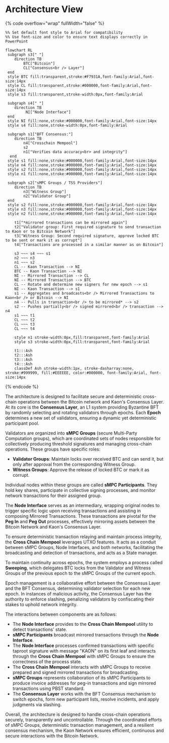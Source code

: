 # Architecture View

{% code overflow="wrap" fullWidth="false" %}
```mermaid
%% Set default font style to Arial for compatibility
%% Use font-size and color to ensure text displays correctly in PowerPoint

flowchart RL
 subgraph s3[" "]
    direction TB
        BTC["Bitcoin"]
        CL["Consensus<br /> Layer"]
 end
 style BTC fill:transparent,stroke:#F7931A,font-family:Arial,font-size:14px
 style CL fill:transparent,stroke:#000000,font-family:Arial,font-size:14px
 style s3 fill:transparent,stroke-width:0px,font-family:Arial

 subgraph s4[" "]
    direction TB
         NI["Node Interface"]
 end
 style NI fill:none,stroke:#000000,font-family:Arial,font-size:14px
 style s4 fill:none,stroke-width:0px,font-family:Arial

 subgraph s1["BFT Consensus:"]
    direction TB
        n4["Crosschain Mempool"]
        s2
        n1["Verifies data accuracy<br> and integrity"]
  end
 style s1 fill:none,stroke:#000000,font-family:Arial,font-size:14px
 style n4 fill:none,stroke:#000000,font-family:Arial,font-size:14px
 style s2 fill:none,stroke:#000000,font-family:Arial,font-size:14px
 style n1 fill:none,stroke:#000000,font-family:Arial,font-size:14px

 subgraph s2["sMPC Groups / TSS Providers"]
    direction TB
        n3["Witness Group"]
        n2["Validator Group"]
 end
 style s2 fill:none,stroke:#000000,font-family:Arial,font-size:14px
 style n3 fill:none,stroke:#000000,font-family:Arial,font-size:14px
 style n2 fill:none,stroke:#000000,font-family:Arial,font-size:14px

    t1["*mirrored transactions can be mirrored again"]
    t2["Validator group: First required signature to send transaction to Kaon or to Bitcoin Network"]
    t3["Witness Group: Second required signature, approve locked BTC to be sent or mark it as corrupt"]
    t4["Transactions are processed in a similar manner as on Bitcoin"]
    
    s3 ~~~ s4 ~~~ s1
    n2 ~~~ n3
    n1 ~~~ s2
    CL -- Kaon Transaction --> NI
    BTC -- Kaon Transaction --> NI
    NI -- Mirrored Transaction --> CL
    NI -- Mirrored Transaction --> BTC
    CL -- Rotate and determine new signers for new epoch --> s1
    NI -- Kaon Transaction --> s1
    s1 -- Aggregates and broadcasts<br /> Mirrored Transactions to Kaon<br /> or Bitcoin --> NI
    n4 -- Pulls in transaction<br /> to be mirrored* --> s2
    s2 -- Pushes partially<br /> signed mirrored<br /> transaction --> n4
    s1 ~~~ t1
    CL ~~~ t2
    CL ~~~ t3
    CL ~~~ t4

    style n1 stroke-width:0px,fill:transparent,font-family:Arial
    style s3 stroke-width:0px,fill:transparent,font-family:Arial

    t1:::Ash
    t2:::Ash
    t3:::Ash
    t4:::Ash
    classDef Ash stroke-width:1px, stroke-dasharray:none, stroke:#999999, fill:#EEEEEE, color:#000000, font-family:Arial, font-size:14px

```
{% endcode %}

The architecture is designed to facilitate secure and deterministic cross-chain operations between the Bitcoin network and Kaon's Consensus Layer. At its core is the **Consensus Layer**, an L1 system providing Byzantine BFT by randomly selecting and rotating validators through epochs. Each **Epoch** determines a new set of validators, ensuring a dynamic yet deterministic participant pool.

Validators are organized into **sMPC Groups** (secure Multi-Party Computation groups), which are coordinated sets of nodes responsible for collectively producing threshold signatures and managing cross-chain operations. These groups have specific roles:

* **Validator Groups**: Maintain locks over received BTC and can send it, but only after approval from the corresponding Witness Group.
* **Witness Groups**: Approve the release of locked BTC or mark it as corrupt.

Individual nodes within these groups are called **sMPC Participants**. They hold key shares, participate in collective signing processes, and monitor network transactions for their assigned group.

The **Node Interface** serves as an intermediary, wrapping original nodes to trigger specific logic upon receiving transactions and assisting in composing Mirrored Transactions. These transactions are pivotal for the **Peg In** and **Peg Out** processes, effectively mirroring assets between the Bitcoin Network and Kaon's Consensus Layer.

To ensure deterministic transaction relaying and maintain process integrity, the **Cross Chain Mempool** leverages UTXO features. It acts as a conduit between sMPC Groups, Node Interfaces, and both networks, facilitating the broadcasting and detection of transactions, and acts as a State manager.

To maintain continuity across epochs, the system employs a process called **Sweeping**, which delegates BTC locks from the Validator and Witness Groups of the previous epoch to the sMPC Groups of the current epoch.

Epoch management is a collaborative effort between the Consensus Layer and the BFT Consensus, determining validator selection for each new epoch. In instances of malicious activity, the Consensus Layer has the authority to enforce slashing, penalizing validators by confiscating their stakes to uphold network integrity.

The interactions between components are as follows:

* The **Node Interface** provides to the **Cross Chain Mempool** utility to detect transactions' state.
* **sMPC Participants** broadcast mirrored transactions through the **Node Interface**.
* The **Node Interface** processes confirmed transactions with specific taproot signature with message "KAON" on its first leaf and interacts through the **Cross Chain Mempool** with sMPC Groups to ensure the correctness of the process state.
* The **Cross Chain Mempool** interacts with sMPC Groups to receive prepared and signed mirrored transactions for broadcasting.
* **sMPC Groups** represents collaboration of its sMPC Participants to produce invoice addresses for peg-in transactions and sign mirrored transactions using PBST standard.
* The **Consensus Layer** works with the BFT Consensus mechanism to switch epochs, form new participant lists, resolve incidents, and apply judgments via slashing.

Overall, the architecture is designed to handle cross-chain operations securely, transparently and uncontrollable. Through the coordinated efforts of sMPC Groups, deterministic transaction management, and a resilient consensus mechanism, the Kaon Network ensures efficient, continuous and secure interactions with the Bitcoin Network.
